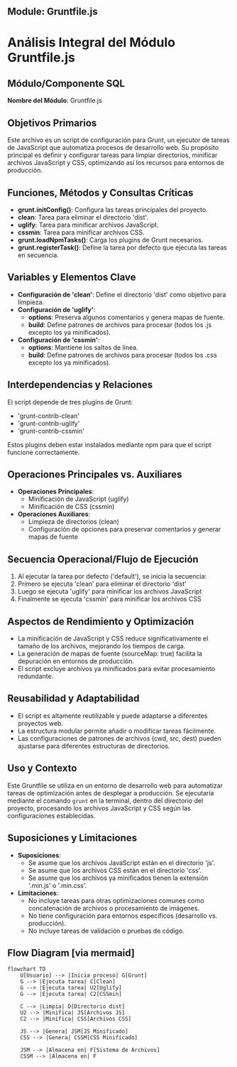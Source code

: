 ## Module: Gruntfile.js

# Análisis Integral del Módulo Gruntfile.js

## Módulo/Componente SQL
**Nombre del Módulo**: Gruntfile.js

## Objetivos Primarios
Este archivo es un script de configuración para Grunt, un ejecutor de tareas de JavaScript que automatiza procesos de desarrollo web. Su propósito principal es definir y configurar tareas para limpiar directorios, minificar archivos JavaScript y CSS, optimizando así los recursos para entornos de producción.

## Funciones, Métodos y Consultas Críticas
- **grunt.initConfig()**: Configura las tareas principales del proyecto.
- **clean**: Tarea para eliminar el directorio 'dist'.
- **uglify**: Tarea para minificar archivos JavaScript.
- **cssmin**: Tarea para minificar archivos CSS.
- **grunt.loadNpmTasks()**: Carga los plugins de Grunt necesarios.
- **grunt.registerTask()**: Define la tarea por defecto que ejecuta las tareas en secuencia.

## Variables y Elementos Clave
- **Configuración de 'clean'**: Define el directorio 'dist' como objetivo para limpieza.
- **Configuración de 'uglify'**: 
  - **options**: Preserva algunos comentarios y genera mapas de fuente.
  - **build**: Define patrones de archivos para procesar (todos los .js excepto los ya minificados).
- **Configuración de 'cssmin'**: 
  - **options**: Mantiene los saltos de línea.
  - **build**: Define patrones de archivos para procesar (todos los .css excepto los ya minificados).

## Interdependencias y Relaciones
El script depende de tres plugins de Grunt:
- 'grunt-contrib-clean'
- 'grunt-contrib-uglify'
- 'grunt-contrib-cssmin'

Estos plugins deben estar instalados mediante npm para que el script funcione correctamente.

## Operaciones Principales vs. Auxiliares
- **Operaciones Principales**: 
  - Minificación de JavaScript (uglify)
  - Minificación de CSS (cssmin)
- **Operaciones Auxiliares**: 
  - Limpieza de directorios (clean)
  - Configuración de opciones para preservar comentarios y generar mapas de fuente

## Secuencia Operacional/Flujo de Ejecución
1. Al ejecutar la tarea por defecto ('default'), se inicia la secuencia:
2. Primero se ejecuta 'clean' para eliminar el directorio 'dist'
3. Luego se ejecuta 'uglify' para minificar los archivos JavaScript
4. Finalmente se ejecuta 'cssmin' para minificar los archivos CSS

## Aspectos de Rendimiento y Optimización
- La minificación de JavaScript y CSS reduce significativamente el tamaño de los archivos, mejorando los tiempos de carga.
- La generación de mapas de fuente (sourceMap: true) facilita la depuración en entornos de producción.
- El script excluye archivos ya minificados para evitar procesamiento redundante.

## Reusabilidad y Adaptabilidad
- El script es altamente reutilizable y puede adaptarse a diferentes proyectos web.
- La estructura modular permite añadir o modificar tareas fácilmente.
- Las configuraciones de patrones de archivos (cwd, src, dest) pueden ajustarse para diferentes estructuras de directorios.

## Uso y Contexto
Este Gruntfile se utiliza en un entorno de desarrollo web para automatizar tareas de optimización antes de desplegar a producción. Se ejecutaría mediante el comando `grunt` en la terminal, dentro del directorio del proyecto, procesando los archivos JavaScript y CSS según las configuraciones establecidas.

## Suposiciones y Limitaciones
- **Suposiciones**:
  - Se asume que los archivos JavaScript están en el directorio 'js'.
  - Se asume que los archivos CSS están en el directorio 'css'.
  - Se asume que los archivos ya minificados tienen la extensión '.min.js' o '.min.css'.
- **Limitaciones**:
  - No incluye tareas para otras optimizaciones comunes como concatenación de archivos o procesamiento de imágenes.
  - No tiene configuración para entornos específicos (desarrollo vs. producción).
  - No incluye tareas de validación o pruebas de código.
## Flow Diagram [via mermaid]
```mermaid
flowchart TD
    U[Usuario] --> |Inicia proceso| G[Grunt]
    G --> |Ejecuta tarea| C[Clean]
    G --> |Ejecuta tarea| U2[Uglify]
    G --> |Ejecuta tarea| C2[CSSmin]
    
    C --> |Limpia| D[Directorio dist]
    U2 --> |Minifica| JS[Archivos JS]
    C2 --> |Minifica| CSS[Archivos CSS]
    
    JS --> |Genera| JSM[JS Minificado]
    CSS --> |Genera| CSSM[CSS Minificado]
    
    JSM --> |Almacena en| F[Sistema de Archivos]
    CSSM --> |Almacena en| F
```

